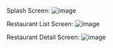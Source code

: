 Splash Screen: 
![image](https://github.com/user-attachments/assets/8db9bb45-8694-4d89-a29f-277d2b1a04cd)

Restaurant List Screen:
![image](https://github.com/user-attachments/assets/6c67fd2b-0578-4016-bb4a-8f01cd9df271)

Restaurant Detail Screen:
![image](https://github.com/user-attachments/assets/589767be-e8ab-440e-951a-41852cf8db48)
